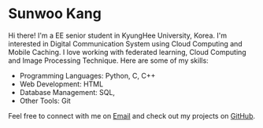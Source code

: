 # Sunwoo Kang
Hi there! I'm a EE senior student in KyungHee University, Korea. I'm interested in Digital Communication System using Cloud Computing and Mobile Caching.
I love working with federated learning, Cloud Computing and Image Processing Technique.
Here are some of my skills:
- Programming Languages: Python, C, C++
- Web Development: HTML
- Database Management: SQL,
- Other Tools: Git

Feel free to connect with me on [Email](swkang.officail@gmail.com) and check out my projects on [GitHub](https://github.com/sunoopy).
